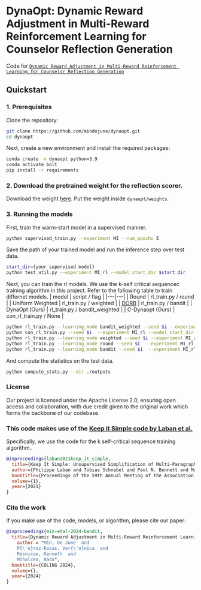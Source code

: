 # DynaOpt: Dynamic Reward Adjustment in Multi-Reward Reinforcement Learning for Counselor Reflection Generation

Code for [``Dynamic Reward Adjustment in Multi-Reward Reinforcement Learning for Counselor Reflection Generation``](https://arxiv.org/abs/2403.13578)

## Quickstart
### 1. Prerequisites

Clone the repository:
```bash
git clone https://github.com/mindojune/dynaopt.git
cd dynaopt
```

Next, create a new environment and install the required packages:
```bash
conda create -n dynaopt python=3.9
conda activate bolt
pip install -r requirements
```


### 2. Download the pretrained weight for the reflection scorer.
Download the weight [here](https://drive.google.com/file/d/1RPvMVLe7WS_spOvQI8FmPz6khI-MWWtA/view?usp=drive_link).
Put the weight inside `dynaopt/weights`.

### 3. Running the models

First, train the warm-start model in a supervised manner.

```bash
python supervised_train.py --experiment MI --num_epochs 5
```

Save the path of your trained model and run the inference step over test data.
```bash
start_dir={your supervised model}
python test_util.py --experiment MI_rl --model_start_dir $start_dir
```

Next, you can train the rl models. We use the k-self critical sequencec training algorithm in this project.
Refer to the following table to train differnet models.
| model  | script / flag  |
|---|---|
| Round | rl_train.py / round  |
| Uniform Weighted  | rl_train.py / weighted  |
|  [DORB](https://aclanthology.org/2020.emnlp-main.625/) | rl_train.py / bandit  |
| DynaOpt (Ours)  | rl_train.py / bandit_weighted  |
|  C-Dynaopt (Ours) | con_rl_train.py  / None  |

```bash
python rl_train.py --learning_mode bandit_weighted --seed $i --experiment MI_rl --model_start_dir $start_dir
python con_rl_train.py --seed $i  --experiment MI_rl --model_start_dir $start_dir
python rl_train.py --learning_mode weighted --seed $i --experiment MI_rl --model_start_dir $start_dir
python rl_train.py --learning_mode round --seed $i  --experiment MI_rl --model_start_dir $start_dir
python rl_train.py --learning_mode bandit --seed $i  --experiment MI_rl --model_start_dir $start_dir
```

And compute the statistics on the test data.
```bash
python compute_stats.py --dir ./outputs
```



### License
Our project is licensed under the Apache License 2.0, ensuring open access and collaboration, with due credit given to the original work which forms the backbone of our codebase.

### This code makes use of the [Keep it Simple code by Laban et al.](https://github.com/tingofurro/keep_it_simple/)
Specifically, we use the code for the k self-critical sequence training algorithm..
```bibtex
@inproceedings{laban2021keep_it_simple,
  title={Keep It Simple: Unsupervised Simplification of Multi-Paragraph Text},
  author={Philippe Laban and Tobias Schnabel and Paul N. Bennett and Marti A. Hearst},
  booktitle={Proceedings of the 59th Annual Meeting of the Association for Computational Linguistics},
  volume={1},
  year={2021}
}
```


### Cite the work

If you make use of the code, models, or algorithm, please cite our paper:
```bibtex
@inproceedings{min-etal-2024-bandit,
  title={Dynamic Reward Adjustment in Multi-Reward Reinforcement Learning for Counselor Reflection Generation},
    author = "Min, Do June  and
    P{\'e}rez-Rosas, Ver{\'o}nica  and
    Resnicow, Kenneth  and
    Mihalcea, Rada",
  booktitle={COLING 2024},
  volume={},
  year={2024}
}
```
